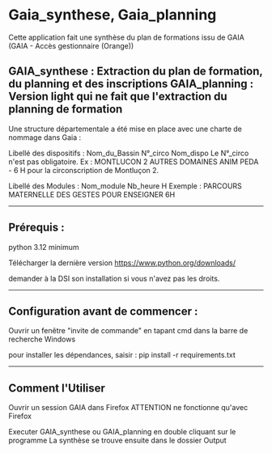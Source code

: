 # Gaia_synthese, Gaia_planning

Cette application fait une synthèse du plan de formations issu de GAIA (GAIA - Accès gestionnaire (Orange))

GAIA_synthese : Extraction du plan de formation, du planning et des inscriptions
GAIA_planning : Version light qui ne fait que l'extraction du planning de formation
--------------------------------------------------------------
Une structure départementale a été mise en place avec une charte de nommage dans Gaia :

Libellé des dispositifs :  Nom_du_Bassin N°_circo Nom_dispo
Le N°_circo n'est pas obligatoire.
Ex : MONTLUCON 2 AUTRES DOMAINES ANIM PEDA - 6 H
pour la circonscription de Montluçon 2.

Libellé des Modules : Nom_module Nb_heure H
Exemple : PARCOURS MATERNELLE DES GESTES POUR ENSEIGNER 6H

--------------------------------------------------------------
Prérequis :
--------------------------------------------------------------
python 3.12 minimum 

Télécharger la dernière version 
https://www.python.org/downloads/

demander à la DSI son installation si vous n'avez pas les droits.

--------------------------------------------------------------
Configuration avant de commencer :
--------------------------------------------------------------

Ouvrir un fenêtre "invite de commande" en tapant  cmd dans la barre de recherche Windows

pour installer les dépendances, saisir :
pip install -r requirements.txt

----------------------------------------------------------------
Comment l'Utiliser
----------------------------------------------------------------

Ouvrir un session GAIA dans Firefox 
ATTENTION ne fonctionne qu'avec Firefox

Executer GAIA_synthese ou GAIA_planning en double cliquant sur le programme
La synthèse se trouve ensuite dans le dossier Output

